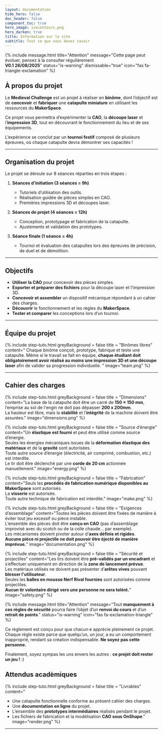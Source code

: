 ```yaml
---
layout: documentation
hide_hero: false
doc_header: false
component_toc: true
hero_image: isocontours.png
hero_darken: true
title: Information sur le site
subtitle: Tout ce que vous devez savoir
---
```


{% include message.html title="Attention" message="Cette page peut évoluer, pensez à la consulter régulièrement  
**V0.1 26/08/2025**" status="is-warning" dismissable="true" icon="fas fa-triangle-exclamation" %}

## À propos du projet  

Le **Medieval Challenge** est un projet à réaliser en **binôme**, dont l’objectif est de **concevoir** et **fabriquer** une **catapulte miniature** en utilisant les ressources du **MakerSpace**.  

Ce projet vous permettra d’expérimenter la **CAO**, la **découpe laser** et l’**impression 3D**, tout en découvrant le fonctionnement du lieu et de ses équipements.  

L’expérience se conclut par un **tournoi festif** composé de plusieurs épreuves, où chaque catapulte devra démontrer ses capacités !  

---

## Organisation du projet  

Le projet se déroule sur 8 séances réparties en trois étapes :

1. **Séances d’initiation (3 séances = 9h)**  
   - Tutoriels d’utilisation des outils.  
   - Réalisation guidée de pièces simples en CAO.  
   - Premières impressions 3D et découpes laser.  

2. **Séances de projet (4 séances = 12h)**  
   - Conception, prototypage et fabrication de la catapulte.  
   - Ajustements et validation des prototypes.  

3. **Séance finale (1 séance = 4h)**  
   - Tournoi et évaluation des catapultes lors des épreuves de précision, de duel et de démolition.  

---

## Objectifs  

- **Utiliser la CAO** pour concevoir des pièces simples.  
- **Exporter et préparer des fichiers** pour la découpe laser et l’impression 3D.  
- **Concevoir et assembler** un dispositif mécanique répondant à un cahier des charges.  
- **Découvrir** le fonctionnement et les règles du **MakerSpace**.  
- **Tester et comparer** les conceptions lors d’un tournoi.  


---

## Équipe du projet  

{% include step-tuto.html
greyBackground = false
title = "Binômes libres"
content="
Chaque binôme conçoit, prototype, fabrique et teste une catapulte. Même si le travail se fait en équipe, **chaque étudiant doit obligatoirement avoir réalisé au moins une impression 3D et une découpe laser** afin de valider sa progression individuelle. "
image="team.png" %}   

---

## Cahier des charges

{% include step-tuto.html
greyBackground = false
title = "Dimensions"
content="La base de la catapulte doit être un carré de **150 × 150 mm**, l’emprise au sol de l'engin ne doit pas dépasser **200 x 200mm**.  
La hauteur est libre, mais la **stabilité** et l’**intégrité** de la machine doivent être assurées."
image="dimensions.png" %}

{% include step-tuto.html
greyBackground = false
title = "Source d’énergie"
content="Un **élastique est fourni** et peut être utilisé comme source d’énergie.  
Seules les énergies mécaniques issues de la **déformation élastique des matériaux** et de la **gravité** sont autorisées.  
Toute autre source d’énergie (électricité, air comprimé, combustion, etc.) est interdite.  
Le tir doit être déclenché par une **corde de 20 cm** actionnée manuellement."
image="energy.png" %}

{% include step-tuto.html
greyBackground = false
title = "Fabrication"
content="Seuls les **procédés de fabrication numérique disponibles au MakerSpace** sont autorisés.  
La **visserie** est autorisée.  
Toute autre technique de fabrication est interdite."
image="make.png" %}

{% include step-tuto.html
greyBackground = false
title = "Exigences d’assemblage"
content="Toutes les pièces doivent être fixées de manière à éviter tout jeu excessif ou pièce instable.  
L’ensemble des pièces doit être **conçu en CAO** (pas d’assemblage improvisé avec du scotch ou de la colle chaude... par exemple).  
Les mécanismes doivent pivoter autour d’**axes définis et rigides**.  
**Aucune pièce ni projectile ne doit pouvoir être éjecté de manière imprévue.**"
image="documentation.png" %}

{% include step-tuto.html
greyBackground = false
title = "Sécurité et projectiles"
content="Les tirs doivent être **pré-validés par un encadrant** et s’effectuer uniquement en direction de la **zone de lancement prévue**.  
Les matériaux utilisés ne doivent pas présenter d’**arêtes vives** pouvant **blesser l'utilisateur**.  
Seules les **balles en mousse Nerf Rival fournies** sont autorisées comme projectiles.  
**Aucun tir volontaire dirigé vers une personne ne sera toléré.**"
image="safety.png" %}

{% include message.html title="Attention" message="Tout **manquement à ces règles de sécurité** pourra faire l’objet d’un **renvoi du cours** et d’un **retrait de points**." status="is-warning"  icon="fas fa-exclamation-triangle" %}

Ce règlement est conçu pour que chacun·e apprécie pleinement ce projet. Chaque règle existe parce que quelqu’un, un jour, a eu un comportement inapproprié, rendant sa création indispensable. **Ne soyez pas cette personne.**

Finalement, soyez sympas les uns envers les autres : **ce projet doit rester un jeu !** :)  

## Attendus acadèmiques 

{% include step-tuto.html
greyBackground = false
title = "Livrables"
content="
- Une catapulte fonctionnelle conforme au présent cahier des charges.  
- Une **documentation en ligne** du projet.  
- L’ensemble des **prototypes intermédiaires** réalisés pendant le projet.  
- Les fichiers de fabrication et la modélisation **CAO sous OnShape**."
image="render.png" %}

---